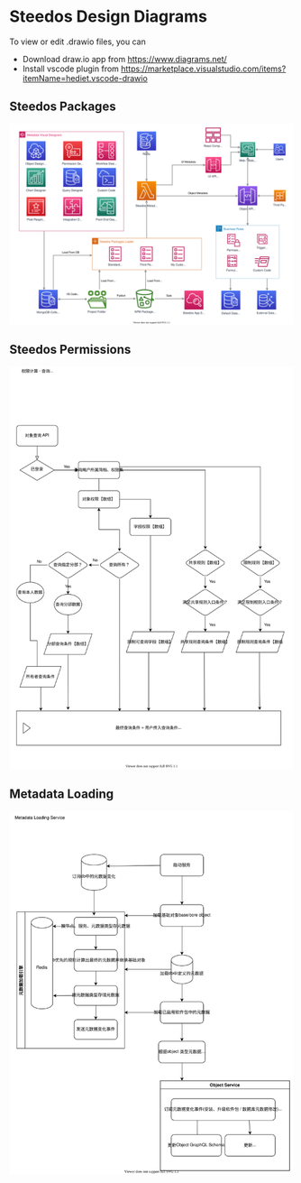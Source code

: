 Steedos Design Diagrams
===

To view or edit .drawio files, you can 

- Download draw.io app from https://www.diagrams.net/
- Install vscode plugin from https://marketplace.visualstudio.com/items?itemName=hediet.vscode-drawio

## Steedos Packages 

![Steedos Packages Overview](./Steedos%20Packages.drawio.svg)

## Steedos Permissions

![Steedos Permissions Overview](./Steedos%20Permissions.drawio.svg)

## Metadata Loading

![Steedos Metadata Loading](./Metadata%20Loading.drawio.svg)